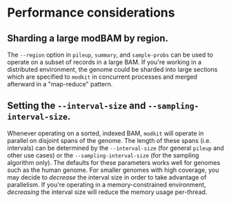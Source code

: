 # Performance considerations

## Sharding a large modBAM by region.

The `--region` option in `pileup`, `summary`, and `sample-probs` can be used to operate on
a subset of records in a large BAM. If you're working in a distributed environment, the
genome could be sharded into large sections which are specified to `modkit` in concurrent
processes and merged afterward in a "map-reduce" pattern.

## Setting the `--interval-size` and `--sampling-interval-size`.

Whenever operating on a sorted, indexed BAM, `modkit` will operate in parallel on disjoint
spans of the genome. The length of these spans (i.e. intervals) can be determined by the
`--interval-size` (for general `pileup` and other use cases) or the
`--sampling-interval-size` (for the sampling algorithm only). The defaults for these
parameters works well for genomes such as the human genome. For smaller genomes with high
coverage, you may decide to _decrease_ the interval size in order to take advantage of
parallelism. If you're operating in a memory-constrained environment, _decreasing_ the
interval size will reduce the memory usage per-thread.
